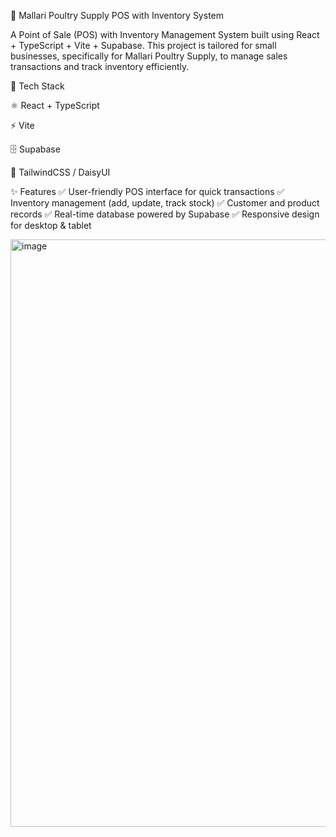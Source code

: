 🐓 Mallari Poultry Supply POS with Inventory System

A Point of Sale (POS) with Inventory Management System built using React + TypeScript + Vite + Supabase.
This project is tailored for small businesses, specifically for Mallari Poultry Supply, to manage sales transactions and track inventory efficiently.

🚀 Tech Stack

⚛️ React + TypeScript 

⚡ Vite 

🗄️ Supabase

🎨 TailwindCSS / DaisyUI

✨ Features
✅ User-friendly POS interface for quick transactions
✅ Inventory management (add, update, track stock)
✅ Customer and product records
✅ Real-time database powered by Supabase
✅ Responsive design for desktop & tablet

<img width="1919" height="940" alt="image" src="https://github.com/user-attachments/assets/70761f3f-032e-4d53-abe6-b2236855f8b1" />

